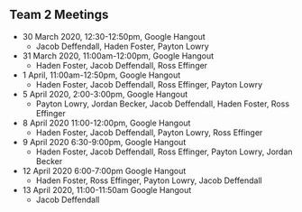 ## Team 2 Meetings
* 30 March 2020, 12:30-12:50pm, Google Hangout
  * Jacob Deffendall, Haden Foster, Payton Lowry
* 31 March 2020, 11:00am-12:00pm, Google Hangout
  * Haden Foster, Jacob Deffendall, Ross Effinger
* 1 April, 11:00am-12:50pm, Google Hangout
  * Haden Foster, Jacob Deffendall, Ross Effinger, Payton Lowry
* 5 April 2020, 2:00-3:00pm, Google Hangout
  * Payton Lowry, Jordan Becker, Jacob Deffendall, Haden Foster, Ross Effinger
* 8 April 2020 11:00-12:00pm, Google Hangout
  * Haden Foster, Jacob Deffendall, Payton Lowry, Ross Effinger
* 9 April 2020 6:30-9:00pm, Google Hangout
  * Haden Foster, Jacob Deffendall, Ross Effinger, Payton Lowry, Jordan Becker
* 12 April 2020 6:00-7:00pm Google Hangout
  * Haden Foster, Ross Effinger, Payton Lowry, Jacob Deffendall
* 13 April 2020, 11:00-11:50am Google Hangout
  * Jacob Deffendall
